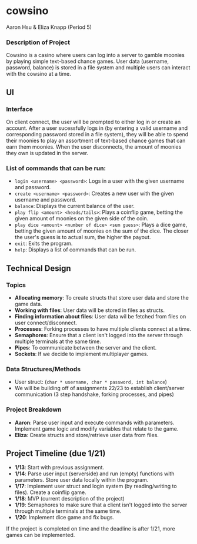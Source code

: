 # cowsino
Aaron Hsu & Eliza Knapp (Period 5)


### Description of Project
Cowsino is a casino where users can log into a server to gamble moonies by playing simple text-based chance games. User data (username, password, balance) is stored in a file system and multiple users can interact with the cowsino at a time.


## UI

### Interface
On client connect, the user will be prompted to either log in or create an account. After a user sucessfully logs in (by entering a valid username and corresponding password stored in a file system), they will be able to spend their moonies to play an assortment of text-based chance games that can earn them moonies. When the user disconnects, the amount of moonies they own is updated in the server.

### List of commands that can be run:
- `login <username> <password>`: Logs in a user with the given username and password.
- `create <username> <password>`: Creates a new user with the given username and password.
- `balance`: Displays the current balance of the user.
- `play flip <amount> <heads/tails>`: Plays a coinflip game, betting the given amount of moonies on the given side of the coin.
- `play dice <amount> <number of dice> <sum guess>`: Plays a dice game, betting the given amount of moonies on the sum of the dice. The closer the user's guess is to actual sum, the higher the payout.
- `exit`: Exits the program.
- `help`: Displays a list of commands that can be run.


## Technical Design

### Topics
- **Allocating memory**: To create structs that store user data and store the game data.
- **Working with files**: User data will be stored in files as structs.
- **Finding information about files**: User data wil be fetched from files on user connect/disconnect.
- **Processes**: Forking processes to have multiple clients connect at a time.
- **Semaphores**: Ensure that a client isn't logged into the server through multiple terminals at the same time.
- **Pipes**: To communicate between the server and the client.
- **Sockets**: If we decide to implement multiplayer games.

### Data Structures/Methods
- User struct: (`char * username, char * password, int balance`)
- We will be building off of assignments 22/23 to establish client/server communication (3 step handshake, forking processes, and pipes)

### Project Breakdown
- **Aaron**: Parse user input and execute commands with parameters. Implement game logic and modify variables that relate to the game.
- **Eliza**: Create structs and store/retrieve user data from files.

## Project Timeline (due 1/21)
- **1/13**: Start with previous assignment.
- **1/14**: Parse user input (serverside) and run (empty) functions with parameters. Store user data locally within the program.
- **1/17**: Implement user struct and login system (by reading/writing to files). Create a coinflip game.
- **1/18**: MVP (current description of the project)
- **1/19**: Semaphores to make sure that a client isn't logged into the server through multiple terminals at the same time.
- **1/20**: Implement dice game and fix bugs.

If the project is completed on time and the deadline is after 1/21, more games can be implemented.